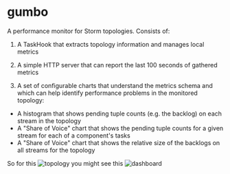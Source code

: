 gumbo
=====

A performance monitor for Storm topologies.  Consists of:

1) A TaskHook that extracts topology information and manages local metrics

2) A simple HTTP server that can report the last 100 seconds of gathered metrics

3) A set of configurable charts that understand the metrics schema and which can help identify performance problems in the monitored topology:

  - A histogram that shows pending tuple counts (e.g. the backlog) on each stream in the topology
  - A "Share of Voice" chart that shows the pending tuple counts for a given stream for each of a component's tasks
  - A "Share of Voice" chart that shows the relative size of the backlogs on all streams for the topology


So for this ![topology](https://github.com/chrisGerken/gumbo/blob/master/monitor/monitor/src/main/resources/IngesterTopology.png) you might see this ![dashboard](https://github.com/chrisGerken/gumbo/blob/master/monitor/monitor/src/main/resources/Gumbo.png)
